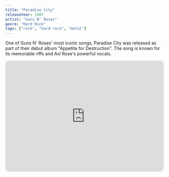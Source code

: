 ```yaml
---
title: "Paradise City"
releaseYear: 1987
artist: "Guns N' Roses"
genre: "Hard Rock"
tags: ["rock", "hard rock", "metal"]
---
```


One of Guns N' Roses' most iconic songs, Paradise City was released as part of their debut album "Appetite for Destruction". The song is known for its memorable riffs and Axl Rose's powerful vocals.

<iframe style="border-radius:12px" src="https://open.spotify.com/embed/track/6eN1f9KNmiWEhpE2RhQqB5?utm_source=generator" width="100%" height="352" frameBorder="0" allowfullscreen="" allow="autoplay; clipboard-write; encrypted-media; fullscreen; picture-in-picture" loading="lazy"></iframe>

